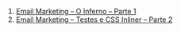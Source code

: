 1. [Email Marketing – O Inferno – Parte 1](http://tableless.com.br/email-marketing-o-inferno-parte-1/)
1. [Email Marketing – Testes e CSS Inliner – Parte 2](http://tableless.com.br/email-marketing-testes-css-inliner-parte-2/)